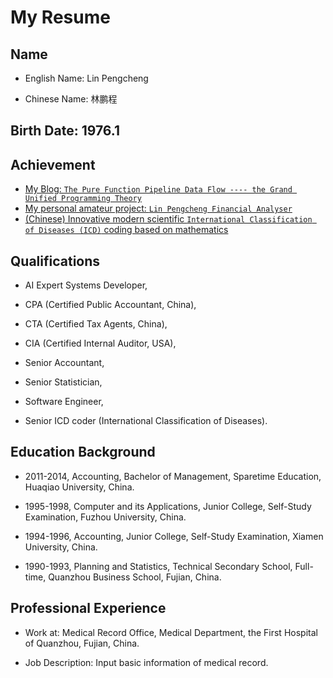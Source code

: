 # My Resume

## Name

- English Name: Lin Pengcheng 

- Chinese Name: 林鹏程

## Birth Date: 1976.1

## Achievement

- [My Blog: `The Pure Function Pipeline Data Flow ---- the Grand Unified Programming Theory`](https://github.com/linpengcheng/PurefunctionPipelineDataflow)
- [My personal amateur project: `Lin Pengcheng Financial Analyser`](https://github.com/linpengcheng/fa)
- [(Chinese) Innovative modern scientific `International Classification of Diseases (ICD)` coding based on mathematics](https://github.com/linpengcheng/icd10faq)

## Qualifications

* AI Expert Systems Developer, 

* CPA (Certified Public Accountant, China), 

* CTA (Certified Tax Agents, China),

* CIA (Certified Internal Auditor, USA), 

* Senior Accountant,

* Senior Statistician, 

* Software Engineer,

* Senior ICD coder (International Classification of Diseases).

## Education Background

* 2011-2014, Accounting, Bachelor of Management, Sparetime Education, Huaqiao University, China. 

* 1995-1998, Computer and its Applications, Junior College, Self-Study Examination, Fuzhou University, China. 

* 1994-1996, Accounting, Junior College, Self-Study Examination, Xiamen University,  China.

* 1990-1993, Planning and Statistics, Technical Secondary School, Full-time, Quanzhou Business School, Fujian, China. 

## Professional Experience

* Work at: Medical Record Office, Medical Department, the First Hospital of Quanzhou, Fujian, China. 

* Job Description: Input basic information of medical record.
